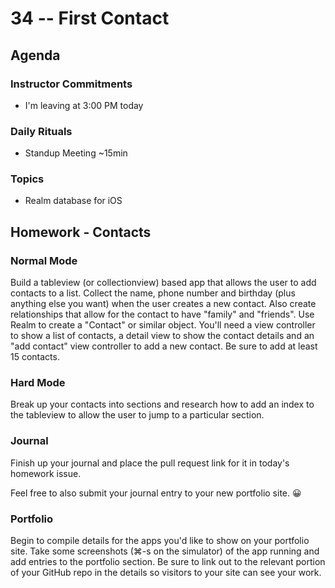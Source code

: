 # 34 -- First Contact

## Agenda

### Instructor Commitments

* I'm leaving at 3:00 PM today

### Daily Rituals

* Standup Meeting ~15min

### Topics

* Realm database for iOS

## Homework - Contacts

### Normal Mode

Build a tableview (or collectionview) based app that allows the user to add contacts to a list. Collect the name, phone number and birthday (plus anything else you want) when the user creates a new contact. Also create relationships that allow for the contact to have "family" and "friends". Use Realm to create a "Contact" or similar object. You'll need a view controller to show a list of contacts, a detail view to show the contact details and an "add contact" view controller to add a new contact. Be sure to add at least 15 contacts.

### Hard Mode

Break up your contacts into sections and research how to add an index to the tableview to allow the user to jump to a particular section.

### Journal

Finish up your journal and place the pull request link for it in today's homework issue.

Feel free to also submit your journal entry to your new portfolio site. 😀

### Portfolio

Begin to compile details for the apps you'd like to show on your portfolio site. Take some screenshots (⌘-s on the simulator) of the app running and add entries to the portfolio section. Be sure to link out to the relevant portion of your GitHub repo in the details so visitors to your site can see your work.